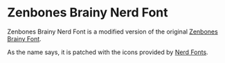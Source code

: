 # Zenbones Brainy Nerd Font

Zenbones Brainy Nerd Font is a modified version of the original [Zenbones Brainy Font](https://github.com/zenbones-theme/zenbones-mono). 

As the name says, it is patched with the icons provided by [Nerd Fonts](https://github.com/ryanoasis/nerd-fonts).
